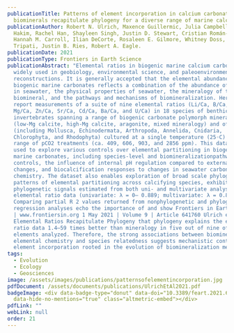 ```yaml
---
publicationTitle: Patterns of element incorporation in calcium carbonate
  biominerals recapitulate phylogeny for a diverse range of marine calcifiers
publicationAuthor: Robert N. Ulrich, Maxence Guillermic, Julia Campbell, Abbas
  Hakim, Rachel Han, Shayleen Singh, Justin D. Stewart, Cristian Román-Palacios,
  Hannah M. Carroll, Ilian DeCorte, Rosaleen E. Gilmore, Whitney Doss, Aradhna
  Tripati, Justin B. Ries, Robert A. Eagle.
publicationDate: 2021
publicationType: Frontiers in Earth Science
publicationAbstract: "Elemental ratios in biogenic marine calcium carbonates are
  widely used in geobiology, environmental science, and paleoenvironmental
  reconstructions. It is generally accepted that the elemental abundance of
  biogenic marine carbonates reflects a combination of the abundance of that ion
  in seawater, the physical properties of seawater, the mineralogy of the
  biomineral, and the pathways and mechanisms of biomineralization. Here we
  report measurements of a suite of nine elemental ratios (Li/Ca, B/Ca, Na/Ca,
  Mg/Ca, Zn/Ca, Sr/Ca, Cd/Ca, Ba/Ca, and U/Ca) in 18 species of benthic marine
  invertebrates spanning a range of biogenic carbonate polymorph mineralogies
  (low-Mg calcite, high-Mg calcite, aragonite, mixed mineralogy) and of phyla
  (including Mollusca, Echinodermata, Arthropoda, Annelida, Cnidaria,
  Chlorophyta, and Rhodophyta) cultured at a single temperature (25◦C) and a
  range of pCO2 treatments (ca. 409, 606, 903, and 2856 ppm). This dataset was
  used to explore various controls over elemental partitioning in biogenic
  marine carbonates, including species-level and biomineralizationpathway-level
  controls, the influence of internal pH regulation compared to external pH
  changes, and biocalcification responses to changes in seawater carbonate
  chemistry. The dataset also enables exploration of broad scale phylogenetic
  patterns of elemental partitioning across calcifying species, exhibiting high
  phylogenetic signals estimated from both uni- and multivariate analyses of the
  elemental ratio data (univariate: λ = 0– 0.889; multivariate: λ = 0.895–0.99).
  Comparing partial R 2 values returned from nonphylogenetic and phylogenetic
  regression analyses echo the importance of and show Frontiers in Earth Science
  | www.frontiersin.org 1 May 2021 | Volume 9 | Article 641760 Ulrich et al.
  Elemental Ratios Recapitulate Phylogeny that phylogeny explains the elemental
  ratio data 1.4–59 times better than mineralogy in five out of nine of the
  elements analyzed. Therefore, the strong associations between biomineral
  elemental chemistry and species relatedness suggests mechanistic controls over
  element incorporation rooted in the evolution of biomineralization mechanisms"
tags:
  - Evolution
  - Ecology
  - Geosciences
image: /assets/images/publications/patternsofelementincorporation.jpg
pdfDocument: /assets/documents/publications/UlrichEtAl2021.pdf
badgeImage: <div data-badge-type="donut" data-doi="10.3389/feart.2021.641760"
  data-hide-no-mentions="true" class="altmetric-embed"></div>
pdfLink: ""
webLink: null
order: 21
---
```

